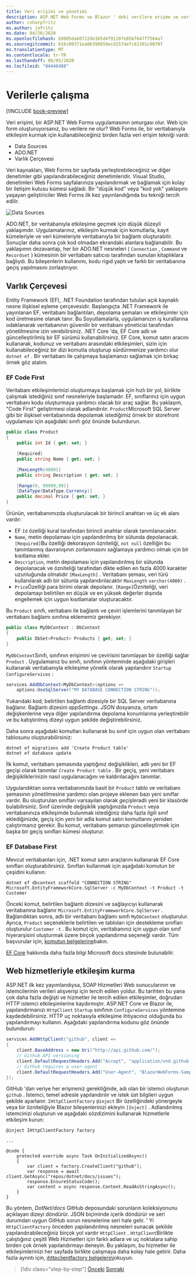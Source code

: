 ```yaml
---
title: Veri erişimi ve yönetimi
description: ASP.NET Web Forms ve Blazor ' deki verilere erişme ve verileri işleme hakkında bilgi edinin.
author: csharpfritz
ms.author: jefritz
ms.date: 04/26/2020
ms.openlocfilehash: b9805da60722de1b5d4f91107e856f647f7564a7
ms.sourcegitcommit: b16c00371ea06398859ecd157defc81301c9070f
ms.translationtype: MT
ms.contentlocale: tr-TR
ms.lasthandoff: 06/05/2020
ms.locfileid: "84446488"
---
```

# <a name="work-with-data"></a>Verilerle çalışma

[!INCLUDE [book-preview](../../../includes/book-preview.md)]

Veri erişimi, bir ASP.NET Web Forms uygulamasının omurgası olur. Web için form oluşturuyorsanız, bu verilere ne olur? Web Forms ile, bir veritabanıyla etkileşim kurmak için kullanabileceğiniz birden fazla veri erişim tekniği vardı:

- Data Sources
- ADO.NET
- Varlık Çerçevesi

Veri kaynakları, Web Forms bir sayfada yerleştirebileceğiniz ve diğer denetimler gibi yapılandırabileceğiniz denetimleridir. Visual Studio, denetimleri Web Forms sayfalarınıza yapılandırmak ve bağlamak için kolay bir iletişim kutusu kümesi sağladı. Bir "düşük kod" veya "kod yok" yaklaşımı yaşayan geliştiriciler Web Forms ilk kez yayınlandığında bu tekniği tercih edilir.

![Data Sources](media/data/datasources.png)

ADO.NET, bir veritabanıyla etkileşime geçmek için düşük düzeyli yaklaşımdır. Uygulamalarınız, etkileşim kurmak için komutlarla, kayıt kümeleriyle ve veri kümeleriyle veritabanıyla bir bağlantı oluşturabilir. Sonuçlar daha sonra çok kod olmadan ekrandaki alanlara bağlanabilir. Bu yaklaşımın dezavantajı, her bir ADO.NET nesneleri ( `Connection` , `Command` ve `Recordset` ) kümesinin bir veritabanı satıcısı tarafından sunulan kitaplıklara bağlıydı. Bu bileşenlerin kullanımı, kodu rigıd yaptı ve farklı bir veritabanına geçiş yapılmasını zorlaştırıyor.

## <a name="entity-framework"></a>Varlık Çerçevesi

Entity Framework (EF), .NET Foundation tarafından tutulan açık kaynaklı nesne ilişkisel eşleme çerçevesidir. Başlangıçta .NET Framework ile yayınlanan EF, veritabanı bağlantıları, depolama şemaları ve etkileşimler için kod üretmesine olanak tanır. Bu Soyutlamalarla, uygulamanızın iş kurallarına odaklanarak veritabanının güvenilir bir veritabanı yöneticisi tarafından yönetilmesine izin verebilirsiniz. .NET Core 'da, EF Core adlı ve güncelleştirilmiş bir EF sürümü kullanabilirsiniz. EF Core, komut satırı aracını kullanarak, kodunuz ve veritabanı arasındaki etkileşimleri, sizin için kullanabileceğiniz bir dizi komutla oluşturup sürdürmenize yardımcı olur `dotnet ef` . Bir veritabanı ile çalışmaya başlamanızı sağlamak için birkaç örnek göz atalım.

### <a name="ef-code-first"></a>EF Code First

Veritabanı etkileşimlerinizi oluşturmaya başlamak için hızlı bir yol, birlikte çalışmak istediğiniz sınıf nesneleriyle başlamadır. EF, sınıflarınız için uygun veritabanı kodu oluşturmaya yardımcı olacak bir araç sağlar. Bu yaklaşım, "Code First" geliştirmesi olarak adlandırılır. `Product`Microsoft SQL Server gibi bir ilişkisel veritabanında depolamak istediğimiz örnek bir storefront uygulaması için aşağıdaki sınıfı göz önünde bulundurun.

```csharp
public class Product
{
    public int Id { get; set; }

    [Required]
    public string Name { get; set; }

    [MaxLength(4000)]
    public string Description { get; set; }

    [Range(0, 99999,99)]
    [DataType(DataType.Currency)]
    public decimal Price { get; set; }
}
```

Ürünün, veritabanımızda oluşturulacak bir birincil anahtarı ve üç ek alanı vardır:  

- EF `Id` özelliği kural tarafından birincil anahtar olarak tanımlanacaktır.
- `Name`, metin depolaması için yapılandırılmış bir sütunda depolanacak. `[Required]`Bu özelliği dekorasyon özniteliği, `not null` özelliğin bu tanımlanmış davranışının zorlanmasını sağlamaya yardımcı olmak için bir kısıtlama ekler.
- `Description`, metin depolaması için yapılandırılmış bir sütunda depolanacak ve özniteliği tarafından dikte edilen en fazla 4000 karakter uzunluğunda olmalıdır `[MaxLength]` . Veritabanı şeması, veri türü kullanılarak adlı bir sütunla yapılandırılacaktır `MaxLength` `varchar(4000)` .
- `Price`Özelliği para birimi olarak depolanır. `[Range]`Özniteliği, veri depolamayı belirtilen en düşük ve en yüksek değerler dışında engellemek için uygun kısıtlamalar oluşturacaktır.

Bu `Product` sınıfı, veritabanı ile bağlantı ve çeviri işlemlerini tanımlayan bir veritabanı bağlamı sınıfına eklememiz gerekiyor.

```csharp
public class MyDbContext : DbContext
{
    public DbSet<Product> Products { get; set; }
}
```

`MyDbContext`Sınıfı, sınıfının erişimini ve çevirisini tanımlayan bir özelliği sağlar `Product` .  Uygulamanız bu sınıfı, sınıfının yönteminde aşağıdaki girişleri kullanarak veritabanıyla etkileşime yönelik olarak yapılandırır `Startup` `ConfigureServices` :

```csharp
services.AddDbContext<MyDbContext>(options =>
    options.UseSqlServer("MY DATABASE CONNECTION STRING"));
```

Yukarıdaki kod, belirtilen bağlantı dizesiyle bir SQL Server veritabanına bağlanır. Bağlantı dizesini *appSettings. JSON* dosyanıza, ortam değişkenlerine veya diğer yapılandırma depolama konumlarına yerleştirebilir ve bu katıştırılmış dizeyi uygun şekilde değiştirebilirsiniz.

Daha sonra aşağıdaki komutları kullanarak bu sınıf için uygun olan veritabanı tablosunu oluşturabilirsiniz:

```dotnetcli
dotnet ef migrations add 'Create Product table'
dotnet ef database update
```

İlk komut, veritabanı şemasında yaptığınız değişiklikleri, adlı yeni bir EF geçişi olarak tanımlar `Create Product table` .  Bir geçiş, yeni veritabanı değişikliklerinizin nasıl uygulanacağını ve kaldırılacağını tanımlar.

Uygulandıktan sonra veritabanınızda basit bir `Product` tablo ve veritabanı şemasının yönetilmesine yardımcı olan projeye eklenen bazı yeni sınıflar vardır.  Bu oluşturulan sınıfları varsayılan olarak *geçişler*adlı yeni bir klasörde bulabilirsiniz.  Sınıf üzerinde değişiklik yaptığınızda `Product` veya veritabanınıza etkileşimde bulunmak istediğiniz daha fazla ilgili sınıf eklediğinizde, geçiş için yeni bir adla komut satırı komutlarını yeniden çalıştırmanız gerekir.  Bu komut, veritabanı şemanızı güncelleştirmek için başka bir geçiş sınıfları kümesi oluşturur.

### <a name="ef-database-first"></a>EF Database First

Mevcut veritabanları için, .NET komut satırı araçlarını kullanarak EF Core sınıfları oluşturabilirsiniz. Sınıfları kullanmak için aşağıdaki komutun bir çeşidini kullanın:

```dotnetcli
dotnet ef dbcontext scaffold "CONNECTION STRING" Microsoft.EntityFrameworkCore.SqlServer -c MyDbContext -t Product -t Customer
```

Önceki komut, belirtilen bağlantı dizesini ve sağlayıcıyı kullanarak veritabanına bağlanır `Microsoft.EntityFrameworkCore.SqlServer` . Bağlandıktan sonra, adlı bir veritabanı bağlamı sınıfı `MyDbContext` oluşturulur. Ayrıca, `Product` seçeneklerle belirtilen ve tabloları için destekleme sınıfları oluşturulur `Customer` `-t` . Bu komut için, veritabanınız için uygun olan sınıf hiyerarşisini oluşturmak üzere birçok yapılandırma seçeneği vardır. Tüm başvurular için, [komutun belgelerine](/ef/core/miscellaneous/cli/dotnet#dotnet-ef-dbcontext-scaffold)bakın.

[EF Core](/ef/core/) hakkında daha fazla bilgi Microsoft docs sitesinde bulunabilir.

## <a name="interact-with-web-services"></a>Web hizmetleriyle etkileşim kurma

ASP.NET ilk kez yayımlandıysa, SOAP Hizmetleri Web sunucularının ve istemcilerinin verileri alışverişi için tercih edilen yoldur. Bu tarihten bu yana çok daha fazla değişti ve hizmetler ile tercih edilen etkileşimler, doğrudan HTTP istemci etkileşimlerine kaydırmıştır. ASP.NET Core ve Blazor ile, yapılandırmanızı `HttpClient` `Startup` sınıfının `ConfigureServices` yöntemine kaydedebilirsiniz. HTTP uç noktasıyla etkileşime ihtiyacınız olduğunda bu yapılandırmayı kullanın. Aşağıdaki yapılandırma kodunu göz önünde bulundurun:

```csharp
services.AddHttpClient("github", client =>
{
    client.BaseAddress = new Uri("http://api.github.com/");
    // Github API versioning
    client.DefaultRequestHeaders.Add("Accept", "application/vnd.github.v3+json");
    // Github requires a user-agent
    client.DefaultRequestHeaders.Add("User-Agent", "BlazorWebForms-Sample");
});
```

GitHub 'dan veriye her erişmeniz gerektiğinde, adı olan bir istemci oluşturun `github` . İstemci, temel adresle yapılandırılır ve istek üst bilgileri uygun şekilde ayarlanır. `IHttpClientFactory` `@inject` Bir özelliğindeki yönergeyle veya bir özniteliğiyle Blazor bileşenlerinizi ekleyin `[Inject]` . Adlandırılmış istemcinizi oluşturun ve aşağıdaki sözdizimini kullanarak hizmetlerle etkileşim kurun:

```razor
@inject IHttpClientFactory factory

...

@code {
    protected override async Task OnInitializedAsync()
    {
        var client = factory.CreateClient("github");
        var response = await client.GetAsync("repos/dotnet/docs/issues");
        response.EnsureStatusCode();
        var content = async response.Content.ReadAsStringAsync();
    }
}
```

Bu yöntem, *DotNet/docs* GitHub deposundaki sorunların koleksiyonunu açıklayan dizeyi döndürür. JSON biçiminde içerik döndürür ve seri durumdan uygun GitHub sorun nesnelerine seri hale gelir. ' Yi `HttpClientFactory` önceden yapılandırılmış nesneleri sunacak şekilde yapılandırabileceğiniz birçok yol vardır `HttpClient` . `HttpClient`Birlikte çalıştığınız çeşitli Web Hizmetleri için farklı adlara ve uç noktalara sahip birden çok örnek yapılandırmayı deneyin. Bu yaklaşım, bu hizmetler ile etkileşimlerinizi her sayfada birlikte çalışmaya daha kolay hale getirir. Daha fazla ayrıntı için, [ıhttpclientfactory belgelerini](/aspnet/core/fundamentals/http-requests)okuyun.

>[!div class="step-by-step"]
>[Önceki](forms-validation.md) 
> [Sonraki](middleware.md)
